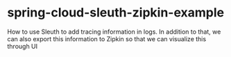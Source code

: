 # spring-cloud-sleuth-zipkin-example
How to use Sleuth to add tracing information in logs. In addition to that, we can also export this information to Zipkin so that we can visualize this through UI
